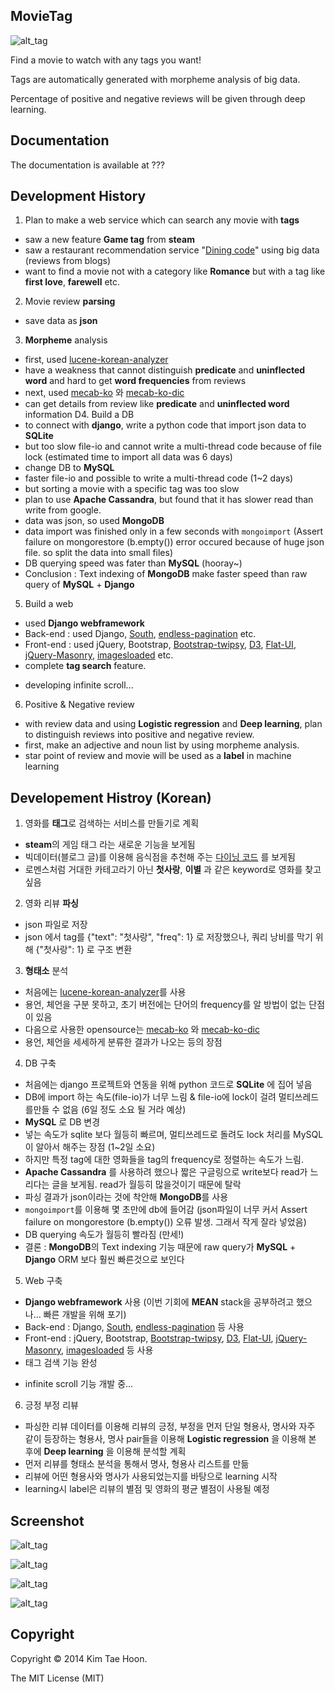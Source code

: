 MovieTag
-------------

![alt_tag](http://4.bp.blogspot.com/-YAJtTvUJQGE/U5Ln5tv_1fI/AAAAAAAAEBU/I9zPH4YfbBE/s1600/facebook.png)

Find a movie to watch with any tags you want!

Tags are automatically generated with morpheme analysis of big data.

Percentage of positive and negative reviews will be given through deep learning.


Documentation
-------------

The documentation is available at ???


Development History
-------------------

1. Plan to make a web service which can search any movie with **tags**
 - saw a new feature **Game tag** from **steam**
 - saw a restaurant recommendation service "[Dining code](http://www.diningcode.com/)" using big data (reviews from blogs)
 - want to find a movie not with a category like **Romance** but with a tag like **first love**, **farewell** etc.
2. Movie review **parsing**
 - save data as **json**
3. **Morpheme** analysis
 - first, used [lucene-korean-analyzer](https://github.com/need4spd/lucene-Korean-Analyzer)
 - have a weakness that cannot distinguish **predicate** and **uninflected word** and hard to get **word frequencies** from reviews
 - next, used [mecab-ko](https://bitbucket.org/eunjeon/mecab-ko) 와 [mecab-ko-dic](https://bitbucket.org/eunjeon/mecab-ko-dic)
 - can get details from review like **predicate** and **uninflected word** information
D4. Build a DB
 - to connect with **django**, write a python code that import json data to **SQLite**
 - but too slow file-io and cannot write a multi-thread code because of file lock (estimated time to import all data was 6 days)
 - change DB to **MySQL**
 - faster file-io and possible to write a multi-thread code (1~2 days)
 - but sorting a movie with a specific tag was too slow
 - plan to use **Apache Cassandra**, but found that it has slower read than write from google.
 - data was json, so used **MongoDB**
 - data import was finished only in a few seconds with `mongoimport` (Assert failure on mongorestore (b.empty()) error occured because of huge json file. so split the data into small files)
 - DB querying speed was fater than **MySQL** (hooray~)
 - Conclusion : Text indexing of **MongoDB** make faster speed than raw query of **MySQL** + **Django**
5. Build a web
 - used **Django webframework**
 - Back-end : used Django, [South](http://south.aeracode.org/), [endless-pagination](https://github.com/frankban/django-endless-pagination) etc.
 - Front-end : used jQuery, Bootstrap, [Bootstrap-twipsy](http://okonski.org/twipsy-bootstrap/docs/javascript.html), [D3](http://d3js.org/), [Flat-UI](https://github.com/designmodo/Flat-UI), [jQuery-Masonry](http://desandro.github.io/masonry/), [imagesloaded](https://github.com/desandro/imagesloaded) etc.
 - complete **tag search** feature.
 * developing infinite scroll...
6. Positive & Negative review
 * with review data and using **Logistic regression** and **Deep learning**, plan to distinguish reviews into positive and negative review.
 * first, make an adjective and noun list by using morpheme analysis.
 * star point of review and movie will be used as a **label** in machine learning

Developement Histroy (Korean)
-----------------------------

1. 영화를 **태그**로 검색하는 서비스를 만들기로 계획
 - **steam**의 게임 태그 라는 새로운 기능을 보게됨
 - 빅데이터(블로그 글)를 이용해 음식점을 추천해 주는 [다이닝 코드](http://www.diningcode.com/) 를 보게됨
 - 로멘스처럼 거대한 카테고라기 아닌 **첫사랑**, **이별** 과 같은 keyword로 영화를 찾고 싶음
2. 영화 리뷰 **파싱**
 - json 파일로 저장
 - json 에서 tag를 {"text": "첫사랑", "freq": 1} 로 저장했으나, 쿼리 낭비를 막기 위해 {"첫사랑": 1} 로 구조 변환
3. **형태소** 분석
 - 처음에는 [lucene-korean-analyzer](https://github.com/need4spd/lucene-Korean-Analyzer)를 사용
 - 용언, 체언을 구분 못하고, 초기 버전에는 단어의 frequency를 알 방법이 없는 단점이 있음
 - 다음으로 사용한 opensource는 [mecab-ko](https://bitbucket.org/eunjeon/mecab-ko) 와 [mecab-ko-dic](https://bitbucket.org/eunjeon/mecab-ko-dic)
 - 용언, 체언을 세세하게 분류한 결과가 나오는 등의 장점
4. DB 구축
 - 처음에는 django 프로젝트와 연동을 위해 python 코드로 **SQLite** 에 집어 넣음
 - DB에 import 하는 속도(file-io)가 너무 느림 & file-io에 lock이 걸려 멀티쓰레드를만들 수 없음 (6일 정도 소요 될 거라 예상)
 - **MySQL** 로 DB 변경
 - 넣는 속도가 sqlite 보다 월등히 빠르며, 멀티쓰레드로 돌려도 lock 처리를 MySQL이 알아서 해주는 장점 (1~2일 소요)
 - 하지만 특정 tag에 대한 영화들을 tag의 frequency로 정렬하는 속도가 느림.
 - **Apache Cassandra** 를 사용하려 했으나 짧은 구글링으로 write보다 read가 느리다는 글을 보게됨. read가 월등히 많을것이기 때문에 탈락
 - 파싱 결과가 json이라는 것에 착안해 **MongoDB**를 사용
 - `mongoimport`를 이용해 몇 초만에 db에 들어감 (json파일이 너무 커서 Assert failure on mongorestore (b.empty()) 오류 발생. 그래서 작게 잘라 넣었음)
 - DB querying 속도가 월등히 빨라짐 (만세!)
 - 결론 : **MongoDB**의 Text indexing 기능 때문에 raw query가 **MySQL** + **Django** ORM 보다 훨씬 빠른것으로 보인다
5. Web 구축
 - **Django webframework** 사용 (이번 기회에 **MEAN** stack을 공부하려고 했으나... 빠른 개발을 위해 포기)
 - Back-end : Django, [South](http://south.aeracode.org/), [endless-pagination](https://github.com/frankban/django-endless-pagination) 등 사용
 - Front-end : jQuery, Bootstrap, [Bootstrap-twipsy](http://okonski.org/twipsy-bootstrap/docs/javascript.html), [D3](http://d3js.org/), [Flat-UI](https://github.com/designmodo/Flat-UI), [jQuery-Masonry](http://desandro.github.io/masonry/), [imagesloaded](https://github.com/desandro/imagesloaded) 등 사용
 - 태그 검색 기능 완성
 * infinite scroll 기능 개발 중...
6. 긍정 부정 리뷰
 * 파싱한 리뷰 데이터를 이용해 리뷰의 긍정, 부정을 먼저 단일 형용사, 명사와 자주 같이 등장하는 형용사, 명사 pair들을 이용해 **Logistic regression** 을 이용해 본 후에 **Deep learning** 을 이용해 분석할 계획
 * 먼저 리뷰를 형태소 분석을 통해서 명사, 형용사 리스트를 만듦
 * 리뷰에 어떤 형용사와 명사가 사용되었는지를 바탕으로 learning 시작
 * learning시 label은 리뷰의 별점 및 영화의 평균 별점이 사용될 예정



Screenshot
----------

![alt_tag](http://2.bp.blogspot.com/--R1S12wrrOY/U5LZwXSLM5I/AAAAAAAAEA8/z0LoecZDA8Q/s1600/screenshot4.png)

![alt_tag](http://3.bp.blogspot.com/-xJ26vfyGTkE/U5BkjcRsyFI/AAAAAAAAD2c/dRWxviq7H8E/s1600/screenshot.png)

![alt_tag](http://1.bp.blogspot.com/-SWuaT4ztYsI/U5BlnJRslUI/AAAAAAAAD2w/obLLeYKJ0w8/s1600/screenshot2.png)

![alt_tag](http://2.bp.blogspot.com/-quHw9iA83wc/U5Bmxh_L7JI/AAAAAAAAD24/sSIA-25Gux4/s1600/screenshot3.png)

Copyright
---------

Copyright © 2014 Kim Tae Hoon.

The MIT License (MIT)
